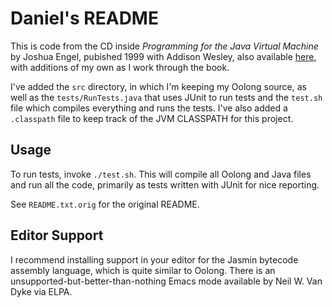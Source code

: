 # Daniel's README

This is code from the CD inside _Programming for the Java Virtual Machine_ by Joshua Engel, pubished 1999 with Addison Wesley, also available [here](http://scifac.ru.ac.za/resourcekit/download/index.htm), with additions of my own as I work through the book.

I've added the `src` directory, in which I'm keeping my Oolong source, as well as the `tests/RunTests.java` that uses JUnit to run tests and the `test.sh` file which compiles everything and runs the tests. I've also added a `.classpath` file to keep track of the JVM CLASSPATH for this project.

## Usage

To run tests, invoke `./test.sh`. This will compile all Oolong and Java files and run all the code, primarily as tests written with JUnit for nice reporting.

See `README.txt.orig` for the original README.

## Editor Support

I recommend installing support in your editor for the Jasmin bytecode assembly language, which is quite similar to Oolong. There is an unsupported-but-better-than-nothing Emacs mode available by Neil W. Van Dyke via ELPA.
